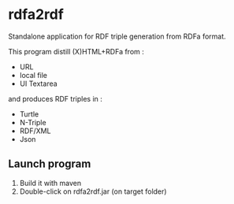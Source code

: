 rdfa2rdf
========

Standalone application for RDF triple generation from RDFa format.

This program distill (X)HTML+RDFa from :
 - URL
 - local file
 - UI Textarea 

and produces RDF triples in :
 - Turtle
 - N-Triple
 - RDF/XML
 - Json

Launch program
--------------
1. Build it with maven 
2. Double-click on rdfa2rdf.jar (on target folder)
